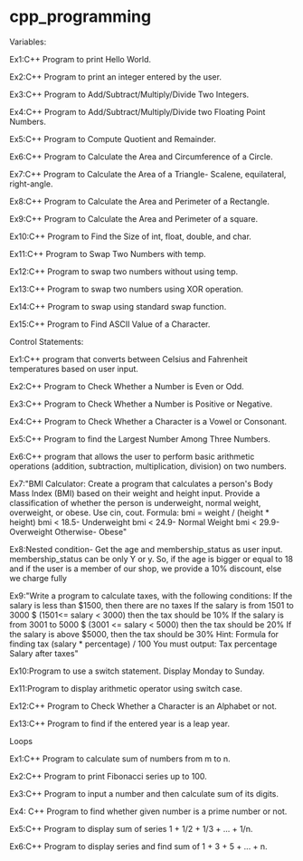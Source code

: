 # cpp_programming

Variables:

Ex1:C++ Program to print Hello World.

Ex2:C++ Program to print an integer entered by the user.

Ex3:C++ Program to Add/Subtract/Multiply/Divide Two Integers.

Ex4:C++ Program to Add/Subtract/Multiply/Divide two Floating Point Numbers.

Ex5:C++ Program to Compute Quotient and Remainder.

Ex6:C++ Program to Calculate the Area and Circumference of a Circle.

Ex7:C++ Program to Calculate the Area of a Triangle- Scalene, equilateral, right-angle.

Ex8:C++ Program to Calculate the Area and Perimeter of a Rectangle.

Ex9:C++ Program to Calculate the Area and Perimeter of a square.

Ex10:C++ Program to Find the Size of int, float, double, and char.

Ex11:C++ Program to Swap Two Numbers with temp.

Ex12:C++ Program to swap two numbers without using temp.

Ex13:C++ Program to swap two numbers using XOR operation. 

Ex14:C++ Program to swap using standard swap function.

Ex15:C++ Program to Find ASCII Value of a Character.

Control Statements:

Ex1:C++ program that converts between Celsius and Fahrenheit temperatures based on user input. 

Ex2:C++ Program to Check Whether a Number is Even or Odd.

Ex3:C++ Program to Check Whether a Number is Positive or Negative.

Ex4:C++ Program to Check Whether a Character is a Vowel or Consonant.

Ex5:C++ Program to find the Largest Number Among Three Numbers.

Ex6:C++ program that allows the user to perform basic arithmetic operations (addition, subtraction, multiplication, division) on two numbers.

Ex7:"BMI Calculator: Create a program that calculates a person's Body Mass Index (BMI) based on their weight and height input. Provide a classification of whether the person is underweight, normal weight, overweight, or obese. Use cin, cout. Formula: bmi = weight / (height * height)
bmi < 18.5- Underweight
bmi < 24.9- Normal Weight
bmi < 29.9- Overweight
Otherwise- Obese"

Ex8:Nested condition- Get the age and membership_status as user input. membership_status can be only Y or y. So, if the age is bigger or equal to 18 and if the user is a member of our shop, we provide a 10% discount, else we charge fully


Ex9:"Write a program to calculate taxes, with the following conditions:
If the salary is less than $1500, then there are no taxes
If the salary is from 1501 to 3000 $ (1501<= salary < 3000) then the tax should be 10%
If the salary is from 3001 to 5000 $ (3001 <= salary < 5000) then the tax should be 20%
If the salary is above $5000, then the tax should be 30%
Hint: Formula for finding tax (salary * percentage) / 100
You must output:
Tax percentage
Salary after taxes"

Ex10:Program to use a switch statement. Display Monday to Sunday.

Ex11:Program to display arithmetic operator using switch case.

Ex12:C++ Program to Check Whether a Character is an Alphabet or not.

Ex13:C++ Program to find if the entered year is a leap year.

Loops

Ex1:C++ Program to calculate sum of numbers from m to n.

Ex2:C++ Program to print Fibonacci series up to 100.

Ex3:C++ Program to input a number and then calculate sum of its digits.

Ex4: C++ Program to find whether given number is a prime number or not.

Ex5:C++ Program to display sum of series 1 + 1/2 + 1/3 + ... + 1/n.

Ex6:C++ Program to display series and find sum of 1 + 3 + 5 + ... + n.

